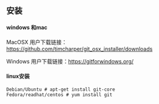 ## 安装
#### windows 和mac
MacOSX 用户下载链接： https://github.com/timcharper/git_osx_installer/downloads

Windows 用户下载链接：https://gitforwindows.org/

#### linux安装

```
Debian/Ubuntu # apt-get install git-core
Fedora/readhat/centos # yum install git
```
